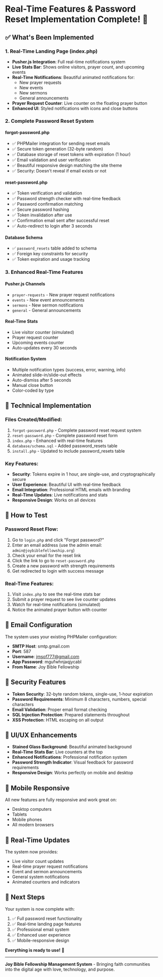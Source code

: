 # Real-Time Features & Password Reset Implementation Complete! 🎉

## ✅ What's Been Implemented

### 1. **Real-Time Landing Page (index.php)**
- **Pusher.js Integration**: Full real-time notifications system
- **Live Stats Bar**: Shows online visitors, prayer count, and upcoming events
- **Real-Time Notifications**: Beautiful animated notifications for:
  - New prayer requests
  - New events
  - New sermons
  - General announcements
- **Prayer Request Counter**: Live counter on the floating prayer button
- **Enhanced UI**: Styled notifications with icons and close buttons

### 2. **Complete Password Reset System**

#### **forgot-password.php**
- ✅ PHPMailer integration for sending reset emails
- ✅ Secure token generation (32-byte random)
- ✅ Database storage of reset tokens with expiration (1 hour)
- ✅ Email validation and user verification
- ✅ Beautiful responsive design matching the site theme
- ✅ Security: Doesn't reveal if email exists or not

#### **reset-password.php**
- ✅ Token verification and validation
- ✅ Password strength checker with real-time feedback
- ✅ Password confirmation matching
- ✅ Secure password hashing
- ✅ Token invalidation after use
- ✅ Confirmation email sent after successful reset
- ✅ Auto-redirect to login after 3 seconds

#### **Database Schema**
- ✅ `password_resets` table added to schema
- ✅ Foreign key constraints for security
- ✅ Token expiration and usage tracking

### 3. **Enhanced Real-Time Features**

#### **Pusher.js Channels**
- `prayer-requests` - New prayer request notifications
- `events` - New event announcements
- `sermons` - New sermon notifications
- `general` - General announcements

#### **Real-Time Stats**
- Live visitor counter (simulated)
- Prayer request counter
- Upcoming events counter
- Auto-updates every 30 seconds

#### **Notification System**
- Multiple notification types (success, error, warning, info)
- Animated slide-in/slide-out effects
- Auto-dismiss after 5 seconds
- Manual close button
- Color-coded by type

## 🔧 Technical Implementation

### **Files Created/Modified:**
1. `forgot-password.php` - Complete password reset request system
2. `reset-password.php` - Complete password reset form
3. `index.php` - Enhanced with real-time features
4. `database/schema.sql` - Added password_resets table
5. `install.php` - Updated to include password_resets table

### **Key Features:**
- **Security**: Tokens expire in 1 hour, are single-use, and cryptographically secure
- **User Experience**: Beautiful UI with real-time feedback
- **Email Integration**: Professional HTML emails with branding
- **Real-Time Updates**: Live notifications and stats
- **Responsive Design**: Works on all devices

## 🚀 How to Test

### **Password Reset Flow:**
1. Go to `login.php` and click "Forgot password?"
2. Enter an email address (use the admin email: `admin@joybiblefellowship.org`)
3. Check your email for the reset link
4. Click the link to go to `reset-password.php`
5. Create a new password with strength requirements
6. Get redirected to login with success message

### **Real-Time Features:**
1. Visit `index.php` to see the real-time stats bar
2. Submit a prayer request to see live counter updates
3. Watch for real-time notifications (simulated)
4. Notice the animated prayer button with counter

## 📧 Email Configuration

The system uses your existing PHPMailer configuration:
- **SMTP Host**: smtp.gmail.com
- **Port**: 587
- **Username**: jmsof777@gmail.com
- **App Password**: mgufwhnjaqjycabl
- **From Name**: Joy Bible Fellowship

## 🔐 Security Features

- **Token Security**: 32-byte random tokens, single-use, 1-hour expiration
- **Password Requirements**: Minimum 8 characters, numbers, special characters
- **Email Validation**: Proper email format checking
- **SQL Injection Protection**: Prepared statements throughout
- **XSS Protection**: HTML escaping on all output

## 🎨 UI/UX Enhancements

- **Stained Glass Background**: Beautiful animated background
- **Real-Time Stats Bar**: Live counters at the top
- **Enhanced Notifications**: Professional notification system
- **Password Strength Indicator**: Visual feedback for password requirements
- **Responsive Design**: Works perfectly on mobile and desktop

## 📱 Mobile Responsive

All new features are fully responsive and work great on:
- Desktop computers
- Tablets
- Mobile phones
- All modern browsers

## 🔄 Real-Time Updates

The system now provides:
- Live visitor count updates
- Real-time prayer request notifications
- Event and sermon announcements
- General system notifications
- Animated counters and indicators

## 🎯 Next Steps

Your system is now complete with:
1. ✅ Full password reset functionality
2. ✅ Real-time landing page features
3. ✅ Professional email system
4. ✅ Enhanced user experience
5. ✅ Mobile-responsive design

**Everything is ready to use!** 🎉

---

**Joy Bible Fellowship Management System** - Bringing faith communities into the digital age with love, technology, and purpose.

